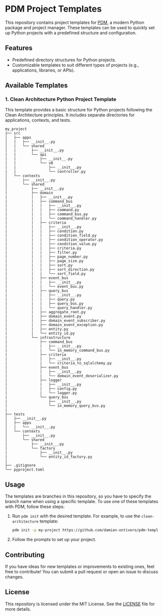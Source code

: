# PDM Project Templates

This repository contains project templates for [PDM](https://pdm.fming.dev/), a modern Python package and project manager. These templates can be used to quickly set up Python projects with a predefined structure and configuration.

## Features

- Predefined directory structures for Python projects.
- Customizable templates to suit different types of projects (e.g., applications, libraries, or APIs).

## Available Templates

### 1. Clean Architecture Python Project Template

This template provides a basic structure for Python projects following the Clean Architecture principles. It includes separate directories for applications, contexts, and tests.

```plaintext
my_project
├── src
│   ├── apps
│   |   ├── __init__.py
│   |   └── shared
│   |       ├── __init__.py
|   |       └── api
|   |           ├── __init__.py
|   |           └── v0
|   |               ├── __init__.py
|   |               └── controller.py
│   └── contexts
│       ├── __init__.py
│       └── shared
│           ├── __init__.py
|           ├── domain
|           |   ├── __init__.py
|           |   ├── command_bus
|           |   |   ├── __init__.py
|           |   |   ├── command.py
|           |   |   ├── command_bus.py
|           |   |   └── command_handler.py
|           |   ├── criteria
|           |   |   ├── __init__.py
|           |   |   ├── condition.py
|           |   |   ├── condition_field.py
|           |   |   ├── condition_operator.py
|           |   |   ├── condition_value.py
|           |   |   ├── criteria.py
|           |   |   ├── filter.py
|           |   |   ├── page_number.py
|           |   |   ├── page_size.py
|           |   |   ├── sort.py
|           |   |   ├── sort_direction.py
|           |   |   └── sort_field.py
|           |   ├── event_bus
|           |   |   ├── __init__.py
|           |   |   └── event_bus.py
|           |   ├── query_bus
|           |   |   ├── __init__.py
|           |   |   ├── query.py
|           |   |   ├── query_bus.py
|           |   |   └── query_handler.py
|           |   ├── aggregate_root.py
|           |   ├── domain_event.py
|           |   ├── domain_event_subscriber.py
|           |   ├── domain_event_exception.py
|           |   ├── entity.py
|           |   └── entity_id.py
|           └── infrastructure
|               ├── command_bus
|               |   ├── __init__.py
|               |   └── in_memory_command_bus.py
|               ├── criteria
|               |   ├── __init__.py
|               |   └── criteria_to_sqlalchemy.py
|               ├── event_bus
|               |   ├── __init__.py
|               |   └── domain_event_deserializer.py
|               ├── logger
|               |   ├── __init__.py
|               |   ├── config.py
|               |   └── logger.py
|               └── query_bus
|                   ├── __init__.py
|                   └── in_memory_query_bus.py
|
├── tests
│   ├── __init__.py
│   ├── apps
│   |   └── __init__.py
│   └── contexts
│       ├── __init__.py
│       └── shared
│           ├── __init__.py
|           └── factory
|               ├── __init__.py
|               └── entity_id_factory.py
|
├── .gitignore
└── pyproject.toml
```


## Usage

The templates are branches in this repository, so you have to specify the branch name when using a specific template.
To use one of these templates with PDM, follow these steps:

1. Run `pdm init` with the desired template. For example, to use the `clean-architecture` template:

    ```bash
    pdm init -p my-project https://github.com/damian-ontivero/pdm-templates@clean-architecture
    ```

2. Follow the prompts to set up your project.

## Contributing

If you have ideas for new templates or improvements to existing ones, feel free to contribute! You can submit a pull request or open an issue to discuss changes.

## License

This repository is licensed under the MIT License. See the [LICENSE](LICENSE) file for more details.